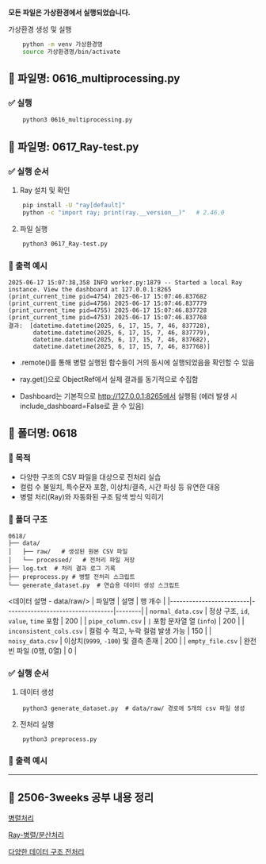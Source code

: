 **모든 파일은 가상환경에서 실행되었습니다.**

가상환경 생성 및 실행
```bash
    python -m venv 가상환경명
    source 가상환경명/bin/activate  
```

## 📄 파일명: 0616_multiprocessing.py

### ✅ 실행
```bash
    python3 0616_multiprocessing.py
```


## 📄 파일명: 0617_Ray-test.py

### ✅ 실행 순서
1. Ray 설치 및 확인
```bash
    pip install -U "ray[default]"
    python -c "import ray; print(ray.__version__)"   # 2.46.0
```

2. 파일 실행
```bash
    python3 0617_Ray-test.py    
```

### 🔗 출력 예시

```
2025-06-17 15:07:38,358 INFO worker.py:1879 -- Started a local Ray instance. View the dashboard at 127.0.0.1:8265 
(print_current_time pid=4754) 2025-06-17 15:07:46.837682
(print_current_time pid=4756) 2025-06-17 15:07:46.837779
(print_current_time pid=4755) 2025-06-17 15:07:46.837728
(print_current_time pid=4753) 2025-06-17 15:07:46.837768
결과:  [datetime.datetime(2025, 6, 17, 15, 7, 46, 837728), 
       datetime.datetime(2025, 6, 17, 15, 7, 46, 837779), 
       datetime.datetime(2025, 6, 17, 15, 7, 46, 837682), 
       datetime.datetime(2025, 6, 17, 15, 7, 46, 837768)]
```

- .remote()를 통해 병렬 실행된 함수들이 거의 동시에 실행되었음을 확인할 수 있음

- ray.get()으로 ObjectRef에서 실제 결과를 동기적으로 수집함

- Dashboard는 기본적으로 http://127.0.0.1:8265에서 실행됨 (에러 발생 시 include_dashboard=False로 끌 수 있음)


## 📄 폴더명: 0618

### 📌 목적
- 다양한 구조의 CSV 파일을 대상으로 전처리 실습
- 컬럼 수 불일치, 특수문자 포함, 이상치/결측, 시간 파싱 등 유연한 대응
- 병렬 처리(Ray)와 자동화된 구조 탐색 방식 익히기

### 📂 폴더 구조
```
0618/   
├── data/
│   ├── raw/   # 생성된 원본 CSV 파일
│   └── processed/   # 전처리 파일 저장 
├── log.txt  # 처리 결과 로그 기록
├── preprocess.py # 병렬 전처리 스크립트
└── generate_dataset.py  # 연습용 데이터 생성 스크립트

```

<데이터 설명 - data/raw/>
| 파일명                  | 설명                             | 행 개수 |
|-------------------------|----------------------------------|--------|
| `normal_data.csv`       | 정상 구조, `id`, `value`, `time` 포함 | 200 |
| `pipe_column.csv`       | `|` 포함 문자열 열 (`info`)       | 200 |
| `inconsistent_cols.csv` | 컬럼 수 적고, 누락 컬럼 발생 가능 | 150 |
| `noisy_data.csv`        | 이상치(`9999`, `-100`) 및 결측 존재 | 200 |
| `empty_file.csv`        | 완전 빈 파일 (0행, 0열)          | 0   |


### ✅ 실행 순서
1. 데이터 생성
```
    python3 generate_dataset.py  # data/raw/ 경로에 5개의 csv 파일 생성
```

2. 전처리 실행
```
    python3 preprocess.py
```

### 🔗 출력 예시


---

## 📝 2506-3weeks 공부 내용 정리
  [병렬처리](https://jihye0e.tistory.com/21)
  
  [Ray-병렬/분산처리](https://jihye0e.tistory.com/22)

  [다양한 데이터 구조 전처리](https://jihye0e.tistory.com/23)

